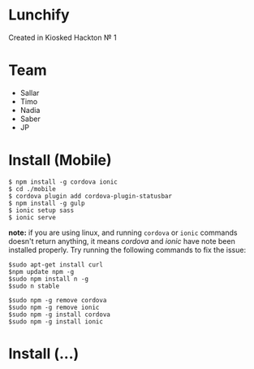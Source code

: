 # Lunchify
Created in Kiosked Hackton № 1

# Team
- Sallar
- Timo
- Nadia
- Saber
- JP

# Install (Mobile)

    $ npm install -g cordova ionic
    $ cd ./mobile
    $ cordova plugin add cordova-plugin-statusbar
    $ npm install -g gulp
    $ ionic setup sass
    $ ionic serve
   
   **note:** if you are using linux, and running `cordova` or `ionic` commands doesn't return anything, it means _cordova_ and _ionic_ have note been installed properly. Try running the following commands to fix the issue:
    
    $sudo apt-get install curl
    $npm update npm -g
    $sudo npm install n -g
    $sudo n stable
     
    $sudo npm -g remove cordova
    $sudo npm -g remove ionic
    $sudo npm -g install cordova
    $sudo npm -g install ionic
    
# Install (...)